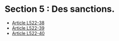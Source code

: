 # Section 5 : Des sanctions.

- [Article L522-38](article-l522-38.md)
- [Article L522-39](article-l522-39.md)
- [Article L522-40](article-l522-40.md)
